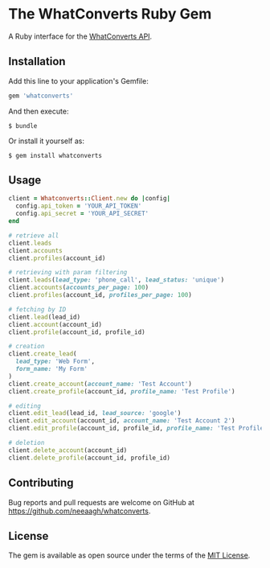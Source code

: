# The WhatConverts Ruby Gem

A Ruby interface for the [WhatConverts API](https://whatconverts.com/api). 

## Installation

Add this line to your application's Gemfile:

```ruby
gem 'whatconverts'
```

And then execute:

    $ bundle

Or install it yourself as:

    $ gem install whatconverts

## Usage

```ruby
client = Whatconverts::Client.new do |config|
  config.api_token = 'YOUR_API_TOKEN'
  config.api_secret = 'YOUR_API_SECRET'
end

# retrieve all
client.leads
client.accounts
client.profiles(account_id)

# retrieving with param filtering
client.leads(lead_type: 'phone_call', lead_status: 'unique')
client.accounts(accounts_per_page: 100)
client.profiles(account_id, profiles_per_page: 100)

# fetching by ID
client.lead(lead_id)
client.account(account_id)
client.profile(account_id, profile_id)

# creation
client.create_lead(
  lead_type: 'Web Form',
  form_name: 'My Form'
)
client.create_account(account_name: 'Test Account')
client.create_profile(account_id, profile_name: 'Test Profile')

# editing
client.edit_lead(lead_id, lead_source: 'google')
client.edit_account(account_id, account_name: 'Test Account 2')
client.edit_profile(account_id, profile_id, profile_name: 'Test Profile 2')

# deletion
client.delete_account(account_id)
client.delete_profile(account_id, profile_id)
```

## Contributing

Bug reports and pull requests are welcome on GitHub at https://github.com/neeaagh/whatconverts.


## License

The gem is available as open source under the terms of the [MIT License](http://opensource.org/licenses/MIT).

